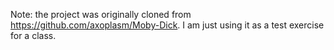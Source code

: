 Note: the project was originally cloned from https://github.com/axoplasm/Moby-Dick. I am just using it as a test exercise for a class.
